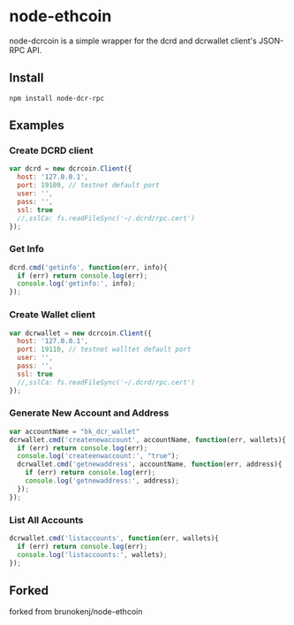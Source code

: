 # node-ethcoin

node-dcrcoin is a simple wrapper for the dcrd and dcrwallet client's JSON-RPC API.

## Install

`npm install node-dcr-rpc`

## Examples

### Create DCRD client
```js
var dcrd = new dcrcoin.Client({
  host: '127.0.0.1',
  port: 19109, // testnet default port
  user: '',
  pass: '',
  ssl: true
  //,sslCa: fs.readFileSync('~/.dcrd/rpc.cert')
});
```

### Get Info

```js
dcrd.cmd('getinfo', function(err, info){
  if (err) return console.log(err);
  console.log('getinfo:', info);
});
```

### Create Wallet client
```js
var dcrwallet = new dcrcoin.Client({
  host: '127.0.0.1',
  port: 19110, // testnet walltet default port
  user: '',
  pass: '',
  ssl: true
  //,sslCa: fs.readFileSync('~/.dcrd/rpc.cert')
});
```

### Generate New Account and Address

```js
var accountName = "bk_dcr_wallet"
dcrwallet.cmd('createnewaccount', accountName, function(err, wallets){
  if (err) return console.log(err);
  console.log('createenwaccount:', "true");
  dcrwallet.cmd('getnewaddress', accountName, function(err, address){
    if (err) return console.log(err);
    console.log('getnewaddress:', address);
  });
});
```

### List All Accounts

```js
dcrwallet.cmd('listaccounts', function(err, wallets){
  if (err) return console.log(err);
  console.log('listaccounts:', wallets);
});
```

## Forked
forked from brunokenj/node-ethcoin